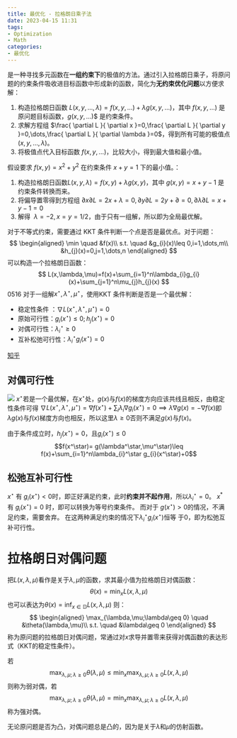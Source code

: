 ```yaml
---
title: 最优化 - 拉格朗日乘子法
date: 2023-04-15 11:31
tags:
- Optimization
- Math
categories:
- 最优化
---
```

是一种寻找多元函数在**一组约束下**的极值的方法。通过引入拉格朗日乘子，将原问题的约束条件吸收进目标函数中形成新的函数，简化为**无约束优化问题**以方便求解：
1.  构造拉格朗日函数 $L(x,y,\dots,\lambda) = f(x,y,\dots) + \lambda g(x,y, \dots)$，其中 $f(x,y,\dots)$ 是原问题目标函数，$g(x,y, \dots)$$ 是约束条件。
2.  求解方程组 $\frac{ \partial L }{ \partial x }=0,\frac{ \partial L }{ \partial y }=0,\dots,\frac{ \partial L }{ \partial \lambda }=0$，得到所有可能的极值点 $(x,y,…,λ)$。
3.  将极值点代入目标函数 $f(x,y,\dots)$，比较大小，得到最大值和最小值。

假设要求 $f(x,y) = x^2 + y^2$ 在约束条件 $x + y = 1$ 下的最小值。：

1.  构造拉格朗日函数$L(x,y,\lambda) = f(x,y) + \lambda g(x,y)$，其中 $g(x,y) = x + y - 1$ 是约束条件转换而来。
2.  将偏导置零得到方程组 $\partial x \partial L = 2x + \lambda = 0,\partial y \partial L = 2y + \partial = 0,\partial \lambda \partial L = x + y - 1 = 0$
3.  解得  $\lambda = -2,x = y = 1/2$，由于只有一组解，所以即为全局最优解。

对于不等式约束，需要通过 KKT 条件判断一个点是否是最优点。对于问题：
$$
\begin{aligned}
\min \quad &f(x)\\
s.t. \quad &g_{i}(x)\leq 0,i=1,\dots,m\\
&h_{j}(x)=0,j=1,\dots,n
\end{aligned}
$$
可以构造一个拉格朗日函数：
$$
L(x,\lambda,\mu)=f(x)+\sum_{i=1}^n\lambda_{i}g_{i}(x)+\sum_{j=1}^n\mu_{j}h_{j}(x)
$$0516
对于一组解$x^\star,\lambda^\star,\mu^\star$，使用KKT 条件判断是否是一个最优解：
- 稳定性条件 ：$\nabla L(x^\star,\lambda^\star,\mu^\star)=0$
- 原始可行性：$g_{i}(x^\star)\leq 0;h_{j}(x^\star)= 0$
- 对偶可行性：$\lambda^\star_{i}\geq 0$
- 互补松弛可行性：$\lambda_{i}^\star g_{i}(x^\star)=0$

[知乎](https://zhuanlan.zhihu.com/p/556832103)
## 对偶可行性
![](https://pic2.zhimg.com/80/v2-052b0104b46e31fa4d7a05e9c6f3d2b5_720w.webp)
$x^\star$若是一个最优解，在$x^\star$处，$g(x)$与$f(x)$的梯度方向应该共线且相反，由稳定性条件可得
$\nabla L(x^\star,\lambda^\star,\mu^\star)=\nabla f(x^\star)+\sum_{i}\lambda_{i}\nabla g_{i}(x^{\star})=0\implies \lambda\nabla g(x)=-\nabla f(x)$即$\lambda g(x)$与$f(x)$梯度方向也相反，所以这里$\lambda\geq 0$否则不满足$g(x)$与$f(x)$。

由于条件成立时，$h_{j}(x^\star)=0$，且$g_{i}(x^\star)\leq 0$
$$f(x^\star)= g(\lambda^\star,\mu^\star)\leq f(x)+\sum_{i=1}^n\lambda_{i}^\star g_{i}(x^\star)+0$$
## 松弛互补可行性

$x^\star$ 有 $g_{i}(x^\star)< 0$时，即正好满足约束，此时**约束并不起作用**，所以$\lambda_{i}^\star=0$。
$x^*$ 有 $g_{i}(x^\star)=0$ 时，即可以转换为等号约束条件。
而对于 $g(x^\star)>0$的情况，不满足约束，需要舍弃。
在这两种满足约束的情况下$\lambda_{i}^\star g_{i}(x^\star)$恒等 于$0$，即为松弛互补可行性。

# 拉格朗日对偶问题
把$L(x,\lambda,\mu)$看作是关于$\lambda,\mu$的函数，求其最小值为拉格朗日对偶函数：
$$\theta(x)=\min_{x} L(x,\lambda,\mu)$$
也可以表达为$\theta(x)=\inf_{x \in \mathbb{D}}L(x,\lambda,\mu)$
则：
$$
\begin{aligned}
\max_{\lambda,\mu;\lambda\geq 0} \quad &\theta(\lambda,\mu)\\
s.t. \quad &\lambda\geq 0
\end{aligned}
$$
称为原问题的拉格朗日对偶问题，常通过对$x$求导并置零来获得对偶函数的表达形式（KKT的稳定性条件）。

若
$$
\max_{\lambda,\mu;\lambda\geq 0}\theta(\lambda,\mu)\leq \min_{x} \max_{\lambda,\mu;\lambda\geq 0}L(x,\lambda,\mu)
$$
则称为弱对偶，若
$$
\max_{\lambda,\mu;\lambda\geq 0}\theta(\lambda,\mu)= \min_{x} \max_{\lambda,\mu;\lambda\geq 0}L(x,\lambda,\mu)
$$
称为强对偶。

无论原问题是否为凸，对偶问题总是凸的，因为是关于$\lambda$和$\mu$的仿射函数。